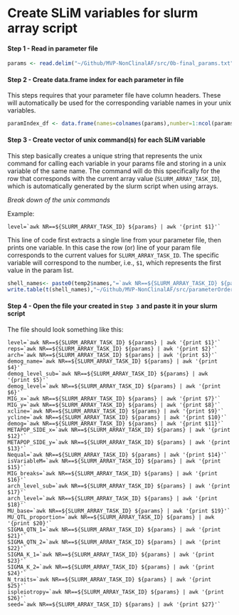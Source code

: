 Create SLiM variables for slurm array script
================

#### Step 1 - Read in parameter file

``` r
params <- read.delim("~/Github/MVP-NonClinalAF/src/0b-final_params.txt",sep=" ")
```

#### Step 2 - Create data.frame index for each parameter in file

This steps requires that your parameter file have column headers. These
will automatically be used for the corresponding variable names in your
unix variables.

``` r
paramIndex_df <- data.frame(names=colnames(params),number=1:ncol(params))
```

#### Step 3 - Create vector of unix command(s) for each SLiM variable

This step basically creates a unique string that represents the unix
command for calling each variable in your params file and storing in a
unix variable of the same name. The command will do this specifically
for the row that corresponds with the current array value
(`SLURM_ARRAY_TASK_ID`), which is automatically generated by the slurm
script when using arrays.

*Break down of the unix commands*

Example:

`` level=`awk NR==${SLURM_ARRAY_TASK_ID} ${params} | awk '{print $1}'` ``

This line of code first extracts a single line from your parameter file,
then prints one variable. In this case the row (or) line of your param
file corresponds to the current values for `SLURM_ARRAY_TASK_ID`. The
specific variable will correspond to the number, i.e., `$1`, which
represents the first value in the param list.

``` r
shell_names<- paste0(temp2$names,"=`awk NR==${SLURM_ARRAY_TASK_ID} ${params} | awk '{print $",temp2$number,"}'`")
write.table(t(shell_names),"~/Github/MVP-NonClinalAF/src/parameterOrderForShellScript.txt",row.names = F,col.names = F,sep = " ",quote = F)
```

#### Step 4 - Open the file your created in `Step 3` and paste it in your slurm script

The file should look something like this:

    level=`awk NR==${SLURM_ARRAY_TASK_ID} ${params} | awk '{print $1}'`
    reps=`awk NR==${SLURM_ARRAY_TASK_ID} ${params} | awk '{print $2}'`
    arch=`awk NR==${SLURM_ARRAY_TASK_ID} ${params} | awk '{print $3}'`
    demog_name=`awk NR==${SLURM_ARRAY_TASK_ID} ${params} | awk '{print $4}'`
    demog_level_sub=`awk NR==${SLURM_ARRAY_TASK_ID} ${params} | awk '{print $5}'`
    demog_level=`awk NR==${SLURM_ARRAY_TASK_ID} ${params} | awk '{print $6}'`
    MIG_x=`awk NR==${SLURM_ARRAY_TASK_ID} ${params} | awk '{print $7}'`
    MIG_y=`awk NR==${SLURM_ARRAY_TASK_ID} ${params} | awk '{print $8}'`
    xcline=`awk NR==${SLURM_ARRAY_TASK_ID} ${params} | awk '{print $9}'`
    ycline=`awk NR==${SLURM_ARRAY_TASK_ID} ${params} | awk '{print $10}'`
    demog=`awk NR==${SLURM_ARRAY_TASK_ID} ${params} | awk '{print $11}'`
    METAPOP_SIDE_x=`awk NR==${SLURM_ARRAY_TASK_ID} ${params} | awk '{print $12}'`
    METAPOP_SIDE_y=`awk NR==${SLURM_ARRAY_TASK_ID} ${params} | awk '{print $13}'`
    Nequal=`awk NR==${SLURM_ARRAY_TASK_ID} ${params} | awk '{print $14}'`
    isVariableM=`awk NR==${SLURM_ARRAY_TASK_ID} ${params} | awk '{print $15}'`
    MIG_breaks=`awk NR==${SLURM_ARRAY_TASK_ID} ${params} | awk '{print $16}'`
    arch_level_sub=`awk NR==${SLURM_ARRAY_TASK_ID} ${params} | awk '{print $17}'`
    arch_level=`awk NR==${SLURM_ARRAY_TASK_ID} ${params} | awk '{print $18}'`
    MU_base=`awk NR==${SLURM_ARRAY_TASK_ID} ${params} | awk '{print $19}'`
    MU_QTL_proportion=`awk NR==${SLURM_ARRAY_TASK_ID} ${params} | awk '{print $20}'`
    SIGMA_QTN_1=`awk NR==${SLURM_ARRAY_TASK_ID} ${params} | awk '{print $21}'`
    SIGMA_QTN_2=`awk NR==${SLURM_ARRAY_TASK_ID} ${params} | awk '{print $22}'`
    SIGMA_K_1=`awk NR==${SLURM_ARRAY_TASK_ID} ${params} | awk '{print $23}'`
    SIGMA_K_2=`awk NR==${SLURM_ARRAY_TASK_ID} ${params} | awk '{print $24}'`
    N_traits=`awk NR==${SLURM_ARRAY_TASK_ID} ${params} | awk '{print $25}'`
    ispleiotropy=`awk NR==${SLURM_ARRAY_TASK_ID} ${params} | awk '{print $26}'`
    seed=`awk NR==${SLURM_ARRAY_TASK_ID} ${params} | awk '{print $27}'`
